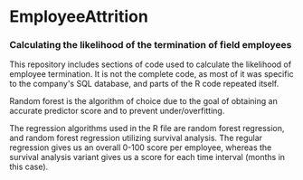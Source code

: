 # EmployeeAttrition
### Calculating the likelihood of the termination of field employees 


This repository includes sections of code used to calculate the likelihood of employee termination.  It is not the complete code, as most of it was specific to the company's SQL database, and parts of the R code repeated itself.

Random forest is the algorithm of choice due to the goal of obtaining an accurate predictor score and to prevent under/overfitting.

The regression algorithms used in the R file are random forest regression, and random forest regression utilizing survival analysis.  The regular regression gives us an overall 0-100 score per employee, whereas the survival analysis variant gives us a score for each time interval (months in this case).
